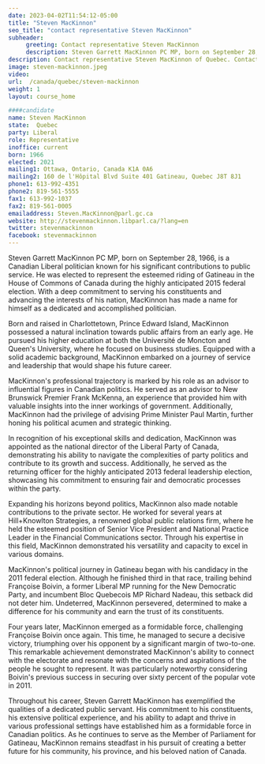 ```yaml
---
date: 2023-04-02T11:54:12-05:00
title: "Steven MacKinnon"
seo_title: "contact representative Steven MacKinnon"
subheader:
     greeting: Contact representative Steven MacKinnon
     description: Steven Garrett MacKinnon PC MP, born on September 28, 1966, is a Canadian Liberal politician known for his significant contributions to public service.
description: Contact representative Steven MacKinnon of Quebec. Contact information for Steven MacKinnon includes email address, phone number, and mailing address.
image: steven-mackinnon.jpeg
video:
url:  /canada/quebec/steven-mackinnon
weight: 1
layout: course_home

####candidate
name: Steven MacKinnon
state:	Quebec
party: Liberal
role: Representative
inoffice: current
born: 1966
elected: 2021
mailing1: Ottawa, Ontario, Canada K1A 0A6
mailing2: 160 de l'Hôpital Blvd Suite 401 Gatineau, Quebec J8T 8J1
phone1: 613-992-4351
phone2: 819-561-5555
fax1: 613-992-1037
fax2: 819-561-0005
emailaddress: Steven.MacKinnon@parl.gc.ca
website: http://stevenmackinnon.libparl.ca/?lang=en
twitter: stevenmackinnon
facebook: stevenmackinnon
---
```


Steven Garrett MacKinnon PC MP, born on September 28, 1966, is a Canadian Liberal politician known for his significant contributions to public service. He was elected to represent the esteemed riding of Gatineau in the House of Commons of Canada during the highly anticipated 2015 federal election. With a deep commitment to serving his constituents and advancing the interests of his nation, MacKinnon has made a name for himself as a dedicated and accomplished politician.

Born and raised in Charlottetown, Prince Edward Island, MacKinnon possessed a natural inclination towards public affairs from an early age. He pursued his higher education at both the Université de Moncton and Queen's University, where he focused on business studies. Equipped with a solid academic background, MacKinnon embarked on a journey of service and leadership that would shape his future career.

MacKinnon's professional trajectory is marked by his role as an advisor to influential figures in Canadian politics. He served as an advisor to New Brunswick Premier Frank McKenna, an experience that provided him with valuable insights into the inner workings of government. Additionally, MacKinnon had the privilege of advising Prime Minister Paul Martin, further honing his political acumen and strategic thinking.

In recognition of his exceptional skills and dedication, MacKinnon was appointed as the national director of the Liberal Party of Canada, demonstrating his ability to navigate the complexities of party politics and contribute to its growth and success. Additionally, he served as the returning officer for the highly anticipated 2013 federal leadership election, showcasing his commitment to ensuring fair and democratic processes within the party.

Expanding his horizons beyond politics, MacKinnon also made notable contributions to the private sector. He worked for several years at Hill+Knowlton Strategies, a renowned global public relations firm, where he held the esteemed position of Senior Vice President and National Practice Leader in the Financial Communications sector. Through his expertise in this field, MacKinnon demonstrated his versatility and capacity to excel in various domains.

MacKinnon's political journey in Gatineau began with his candidacy in the 2011 federal election. Although he finished third in that race, trailing behind Françoise Boivin, a former Liberal MP running for the New Democratic Party, and incumbent Bloc Quebecois MP Richard Nadeau, this setback did not deter him. Undeterred, MacKinnon persevered, determined to make a difference for his community and earn the trust of its constituents.

Four years later, MacKinnon emerged as a formidable force, challenging Françoise Boivin once again. This time, he managed to secure a decisive victory, triumphing over his opponent by a significant margin of two-to-one. This remarkable achievement demonstrated MacKinnon's ability to connect with the electorate and resonate with the concerns and aspirations of the people he sought to represent. It was particularly noteworthy considering Boivin's previous success in securing over sixty percent of the popular vote in 2011.

Throughout his career, Steven Garrett MacKinnon has exemplified the qualities of a dedicated public servant. His commitment to his constituents, his extensive political experience, and his ability to adapt and thrive in various professional settings have established him as a formidable force in Canadian politics. As he continues to serve as the Member of Parliament for Gatineau, MacKinnon remains steadfast in his pursuit of creating a better future for his community, his province, and his beloved nation of Canada.
